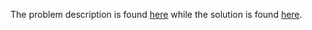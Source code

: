 The problem description is found [here](https://leetcode.com/problems/predict-the-winner/description/) while the solution is found [here](https://github.com/aurimas13/Solutions-To-Problems/blob/main/LeetCode/Python%20Solutions/Predict%20the%20Winner/predict.py).